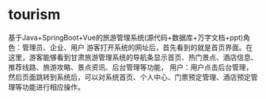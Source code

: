 # tourism
基于Java+SpringBoot+Vue的旅游管理系统(源代码+数据库+万字文档+ppt)角色：管理员、企业、用户  游客打开系统的网址后，首先看到的就是首页界面。在这里，游客能够看到甘肃旅游管理系统的导航条显示首页、热门景点、酒店信息、推荐线路、旅游攻略、景点资讯、后台管理等功能，  用户：用户点击后台管理，然后页面跳转到系统后，可以对系统首页、个人中心、门票预定管理、酒店预定管理等功能进行相应操作。
